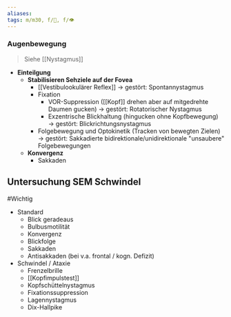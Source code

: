 ```yaml
---
aliases: 
tags: m/m30, f/🧠, f/👁️
---
```

### Augenbewegung
> Siehe [[Nystagmus]]
- **Einteilgung**
	- **Stabilisieren Sehziele auf der Fovea**
		* [[Vestibulookulärer Reflex]] → gestört: Spontannystagmus
		* Fixation
			* VOR-Suppression ([[Kopf]] drehen aber auf mitgedrehte Daumen gucken) → gestört: Rotatorischer Nystagmus
			* Exzentrische Blickhaltung (hingucken ohne Kopfbewegung) → gestört: Blickrichtungsnystagmus
		* Folgebewegung und Optokinetik (Tracken von bewegten Zielen) → gestört: Sakkadierte bidirektionale/unidirektionale "unsaubere" Folgebewegungen
	* **Konvergenz**
		- Sakkaden

## Untersuchung SEM Schwindel
#Wichtig 
- Standard
	- Blick geradeaus
	- Bulbusmotilität
	- Konvergenz
	- Blickfolge
	- Sakkaden
	- Antisakkaden (bei v.a. frontal / kogn. Defizit)
- Schwindel / Ataxie
	- Frenzelbrille
	- [[Kopfimpulstest]]
	- Kopfschüttelnystagmus
	- Fixationssuppression
	- Lagennystagmus
	- Dix-Hallpike